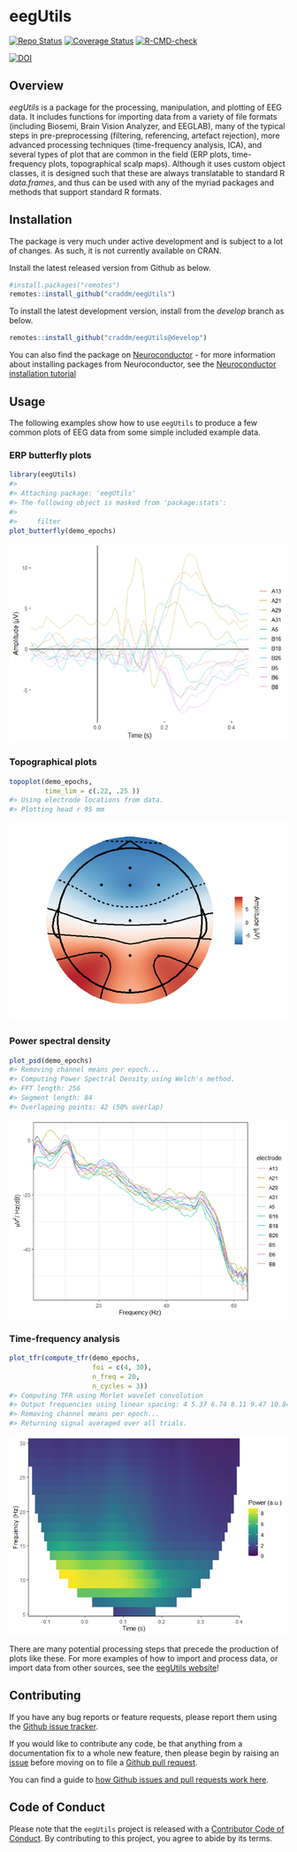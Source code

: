 eegUtils
================

<!-- badges: start -->

[![Repo
Status](http://www.repostatus.org/badges/latest/wip.svg)](http://www.repostatus.org/#wip)
[![Coverage
Status](https://img.shields.io/codecov/c/github/craddm/eegUtils/master.svg)](https://codecov.io/github/craddm/eegUtils?branch=master)
[![R-CMD-check](https://github.com/craddm/eegUtils/workflows/R-CMD-check/badge.svg)](https://github.com/craddm/eegUtils/actions)
<!-- badges: end -->
[![DOI](https://zenodo.org/badge/85406871.svg)](https://zenodo.org/badge/latestdoi/85406871)

## Overview

*eegUtils* is a package for the processing, manipulation, and plotting
of EEG data. It includes functions for importing data from a variety of
file formats (including Biosemi, Brain Vision Analyzer, and EEGLAB),
many of the typical steps in pre-preprocessing (filtering, referencing,
artefact rejection), more advanced processing techniques (time-frequency
analysis, ICA), and several types of plot that are common in the field
(ERP plots, time-frequency plots, topographical scalp maps). Although it
uses custom object classes, it is designed such that these are always
translatable to standard R *data.frames*, and thus can be used with any
of the myriad packages and methods that support standard R formats.

## Installation

The package is very much under active development and is subject to a
lot of changes. As such, it is not currently available on CRAN.

Install the latest released version from Github as below.

``` r
#install.packages("remotes")
remotes::install_github("craddm/eegUtils")
```

To install the latest development version, install from the *develop*
branch as below.

``` r
remotes::install_github("craddm/eegUtils@develop")
```

You can also find the package on
[Neuroconductor](https://neuroconductor.org) - for more information
about installing packages from Neuroconductor, see the [Neuroconductor
installation tutorial](https://neuroconductor.org/tutorials/install)

## Usage

The following examples show how to use `eegUtils` to produce a few
common plots of EEG data from some simple included example data.

### ERP butterfly plots

``` r
library(eegUtils)
#> 
#> Attaching package: 'eegUtils'
#> The following object is masked from 'package:stats':
#> 
#>     filter
plot_butterfly(demo_epochs)
```

![](man/figures/unnamed-chunk-3-1.png)<!-- -->

### Topographical plots

``` r
topoplot(demo_epochs, 
         time_lim = c(.22, .25 ))
#> Using electrode locations from data.
#> Plotting head r 95 mm
```

![](man/figures/unnamed-chunk-4-1.png)<!-- -->

### Power spectral density

``` r
plot_psd(demo_epochs)
#> Removing channel means per epoch...
#> Computing Power Spectral Density using Welch's method.
#> FFT length: 256
#> Segment length: 84
#> Overlapping points: 42 (50% overlap)
```

![](man/figures/unnamed-chunk-5-1.png)<!-- -->

### Time-frequency analysis

``` r
plot_tfr(compute_tfr(demo_epochs,
                     foi = c(4, 30),
                     n_freq = 20,
                     n_cycles = 3))
#> Computing TFR using Morlet wavelet convolution
#> Output frequencies using linear spacing: 4 5.37 6.74 8.11 9.47 10.84 12.21 13.58 14.95 16.32 17.68 19.05 20.42 21.79 23.16 24.53 25.89 27.26 28.63 30
#> Removing channel means per epoch...
#> Returning signal averaged over all trials.
```

![](man/figures/unnamed-chunk-6-1.png)<!-- -->

There are many potential processing steps that precede the production of
plots like these. For more examples of how to import and process data,
or import data from other sources, see the [eegUtils
website](https://craddm.github.io/eegUtils)!

## Contributing

If you have any bug reports or feature requests, please report them
using the [Github issue
tracker](https://github.com/craddm/eegUtils/issues).

If you would like to contribute any code, be that anything from a
documentation fix to a whole new feature, then please begin by raising
an [issue](https://github.com/craddm/eegUtils/issues) before moving on
to file a [Github pull
request](https://github.com/craddm/eegUtils/pulls).

You can find a guide to [how Github issues and pull requests work
here](https://help.github.com/en/github/collaborating-with-issues-and-pull-requests/about-pull-requests).

## Code of Conduct

Please note that the `eegUtils` project is released with a [Contributor
Code of Conduct](CODE_OF_CONDUCT.md). By contributing to this project,
you agree to abide by its terms.
